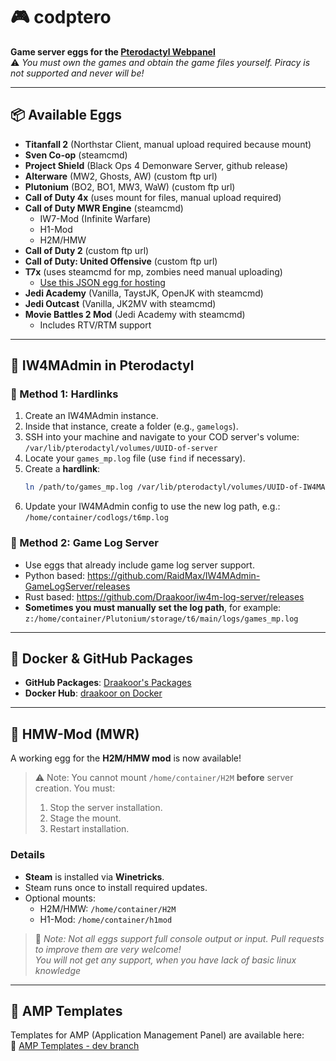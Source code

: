 # 🎮 codptero

**Game server eggs for the [Pterodactyl Webpanel](https://pterodactyl.io)**  
⚠️ _You must own the games and obtain the game files yourself. Piracy is not supported and never will be!_

---

## 📦 Available Eggs

- **Titanfall 2** (Northstar Client, manual upload required because mount)  
- **Sven Co-op**  (steamcmd)
- **Project Shield** (Black Ops 4 Demonware Server, github release)  
- **Alterware** (MW2, Ghosts, AW)   (custom ftp url)  
- **Plutonium** (BO2, BO1, MW3, WaW)   (custom ftp url)  
- **Call of Duty 4x** (uses mount for files, manual upload required)  
- **Call of Duty MWR Engine**  (steamcmd)
  - IW7-Mod (Infinite Warfare)
  - H1-Mod  
  - H2M/HMW  
- **Call of Duty 2**  (custom ftp url)  
- **Call of Duty: United Offensive**  (custom ftp url) 
- **T7x**  (uses steamcmd for mp, zombies need manual uploading)  
  - [Use this JSON egg for hosting](https://github.com/Draakoor/codptero/blob/main/eggs/egg-t7x.json)
- **Jedi Academy** (Vanilla, TaystJK, OpenJK with steamcmd) 
- **Jedi Outcast** (Vanilla, JK2MV with steamcmd)
- **Movie Battles 2 Mod** (Jedi Academy with steamcmd)  
  - Includes RTV/RTM support  

---

## 🧠 IW4MAdmin in Pterodactyl

### 🔗 Method 1: Hardlinks

1. Create an IW4MAdmin instance.
2. Inside that instance, create a folder (e.g., `gamelogs`).
3. SSH into your machine and navigate to your COD server's volume:  
   `/var/lib/pterodactyl/volumes/UUID-of-server`
4. Locate your `games_mp.log` file (use `find` if necessary).
5. Create a **hardlink**:  
   ```bash
   ln /path/to/games_mp.log /var/lib/pterodactyl/volumes/UUID-of-IW4MAdmin/gamelogs/logname.log
   ```
6. Update your IW4MAdmin config to use the new log path, e.g.:  
   `/home/container/codlogs/t6mp.log`

### 📱 Method 2: Game Log Server

- Use eggs that already include game log server support.
- Python based: https://github.com/RaidMax/IW4MAdmin-GameLogServer/releases
- Rust based: https://github.com/Draakoor/iw4m-log-server/releases
- **Sometimes you must manually set the log path**, for example:  
  `z:/home/container/Plutonium/storage/t6/main/logs/games_mp.log`

---

## 🐳 Docker & GitHub Packages

- **GitHub Packages**: [Draakoor's Packages](https://github.com/Draakoor?tab=packages&repo_name=codptero)  
- **Docker Hub**: [draakoor on Docker](https://hub.docker.com/u/draakoor)

---

## 🧪 HMW-Mod (MWR)

A working egg for the **H2M/HMW mod** is now available!  
> ⚠️ Note: You cannot mount `/home/container/H2M` **before** server creation. You must:
> 1. Stop the server installation.
> 2. Stage the mount.
> 3. Restart installation.

### Details

- **Steam** is installed via **Winetricks**.
- Steam runs once to install required updates.
- Optional mounts:
  - H2M/HMW: `/home/container/H2M`
  - H1-Mod: `/home/container/h1mod`

> 🧪 _Note: Not all eggs support full console output or input. Pull requests to improve them are very welcome!_  
> _You will not get any support, when you have lack of basic linux knowledge_

---

## 🧰 AMP Templates

Templates for AMP (Application Management Panel) are available here:  
🔗 [AMP Templates - dev branch](https://github.com/Draakoor/AMPTemplates/tree/dev)
